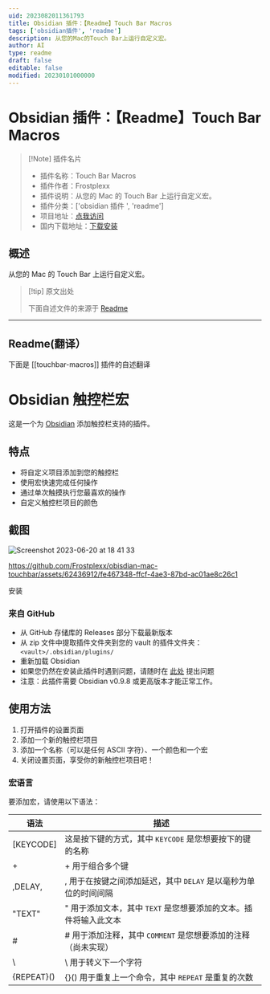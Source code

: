 ```yaml
---
uid: 2023082011361793
title: Obsidian 插件：【Readme】Touch Bar Macros
tags: ['obsidian插件', 'readme']
description: 从您的Mac的Touch Bar上运行自定义宏。
author: AI
type: readme
draft: false
editable: false
modified: 20230101000000
---
```


# Obsidian 插件：【Readme】Touch Bar Macros

> [!Note] 插件名片
> - 插件名称：Touch Bar Macros
> - 插件作者：Frostplexx
> - 插件说明：从您的 Mac 的 Touch Bar 上运行自定义宏。
> - 插件分类：['obsidian 插件 ', 'readme']
> - 项目地址：[点我访问](https://github.com/frostplexx/obsidian-touchbar-macros)
> - 国内下载地址：[下载安装](https://pkmer.cn/products/plugin/pluginMarket/?touchbar-macros)

## 概述

从您的 Mac 的 Touch Bar 上运行自定义宏。

> [!tip] 原文出处
>
>下面自述文件的来源于 [Readme](https://ghproxy.net/https://raw.githubusercontent.com/Frostplexx/obsidian-touchbar-macros/master/README.md)
>

---

## Readme(翻译）

下面是 [[touchbar-macros]] 插件的自述翻译

# Obsidian 触控栏宏

这是一个为 [Obsidian](https://obsidian.md/) 添加触控栏支持的插件。

## 特点

- 将自定义项目添加到您的触控栏
- 使用宏快速完成任何操作
- 通过单次触摸执行您最喜欢的操作
- 自定义触控栏项目的颜色

## 截图

![Screenshot 2023-06-20 at 18 41 33](https://github.com/Frostplexx/obisdian-mac-touchbar/assets/62436912/59981b82-ff03-4bea-a763-1c69b8b48880)

<https://github.com/Frostplexx/obisdian-mac-touchbar/assets/62436912/fe467348-ffcf-4ae3-87bd-ac01ae8c26c1>

安装

### 来自 GitHub

- 从 GitHub 存储库的 Releases 部分下载最新版本
- 从 zip 文件中提取插件文件夹到您的 vault 的插件文件夹：`<vault>/.obsidian/plugins/`
- 重新加载 Obsidian
- 如果您仍然在安装此插件时遇到问题，请随时在 [此处](https://github.com/Frostplexx/obisdian-mac-touchbar/issues) 提出问题
- 注意：此插件需要 Obsidian v0.9.8 或更高版本才能正常工作。

## 使用方法

1. 打开插件的设置页面
2. 添加一个新的触控栏项目
3. 添加一个名称（可以是任何 ASCII 字符）、一个颜色和一个宏
4. 关闭设置页面，享受你的新触控栏项目吧！

### 宏语言

要添加宏，请使用以下语法：

| 语法       | 描述                                                                                           |
|------------|------------------------------------------------------------------------------------------------|
| [KEYCODE]  | 这是按下键的方式，其中 `KEYCODE` 是您想要按下的键的名称                                          |
| +          | + 用于组合多个键                                                                               |
| ,DELAY,    | , 用于在按键之间添加延迟，其中 `DELAY` 是以毫秒为单位的时间间隔                                 |
| "TEXT"     | " 用于添加文本，其中 `TEXT` 是您想要添加的文本。插件将输入此文本                                |
| #          | # 用于添加注释，其中 `COMMENT` 是您想要添加的注释（尚未实现）                                   |
| \          | \ 用于转义下一个字符                                                                           |
| {REPEAT}() | {}() 用于重复上一个命令，其中 `REPEAT` 是重复的次数                                             |